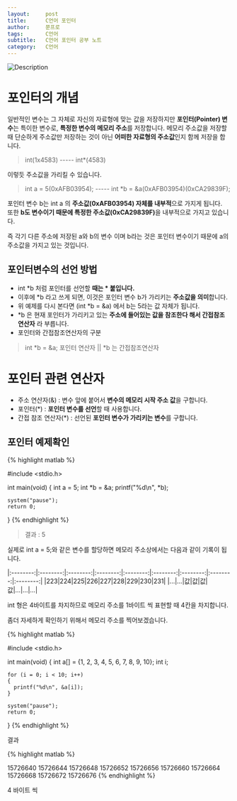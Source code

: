 ```yaml
---
layout:     post
title:      C언어 포인터
author:     쭌프로
tags:       C언어
subtitle:   C언어 포인터 공부 노트
category:   C언어
---
```


<!-- Start Writing Below in Markdown -->

![Description](https://alalstjr.github.io/jjunpro.github.io/img/c_bg.png)

# 포인터의 개념

일반적인 변수는 그 자체로 자신의 자료형에 맞는 값을 저장하지만 <b>포인터(Pointer) 변수</b>는 특이한 변수로, 
<b>특정한 변수의 메모리 주소</b>를 저장합니다. 
메모리 주소값을 저장할때 단순하게 주소값만 저장하는 것이 아닌 <b>어떠한 자료형의 주소값</b>인지 함께 저장을 합니다.

> int(1x4583) ----- int*(4583)

이렇듯 주소값을 가리킬 수 있습니다.

> int a = 5(0xAFB03954); ----- int *b = &a(0xAFB03954)(0xCA29839F);

포인터 변수 b는 int a 의 <b>주소값(0xAFB03954) 자체를 내부적</b>으로 가지게 됩니다. <br/>
또한 <b>b도 변수이기 때문에 특정한 주소값(0xCA29839F)</b>을 내부적으로 가지고 있습니다.

즉 각기 다른 주소에 저장된 a와 b의 변수 이며 b라는 것은 포인터 변수이기 때문에 a의 주소값을 가지고 있는 것입니다.

## 포인터변수의 선언 방법

- int *b 처럼 포인터를 선언할 <b>때는 * 붙입니다.</b>
- 이후에 *b 라고 쓰게 되면, 이것은 포인터 변수 b가 가리키는 <b>주소값을 의미</b>합니다.
- 위 예제를 다시 본다면 (int *b = &a) 에서 b는 5라는 값 자체가 됩니다.
- *b 은 현재 포인터가 가리키고 있는 <b>주소에 들어있는 값을 참조한다 해서 간접참조연산자</b> 라 부릅니다.
- 포인터와 간접참조연산자의 구분

> int *b = &a; 포인터 연산자 || *b 는 간접참조연산자

# 포인터 관련 연산자

- 주소 연산자(&) : 변수 앞에 붙어서 <b>변수의 메모리 시작 주소 값</b>을 구합니다.
- 포인터(*) : <b>포인터 변수를 선언</b>할 때 사용합니다.
- 간접 참조 연산자(*) : 선언된 <b>포인터 변수가 가리키는 변수</b>를 구합니다.

## 포인터 예제확인

{% highlight matlab %}

  #include <stdio.h>

  int main(void) {
    int a = 5;
    int *b = &a;
    printf("%d\n", *b);

    system("pause");
    return 0;
  }
{% endhighlight %}

> 결과 : 5

실제로 int a = 5;와 같은 변수를 할당하면 메모리 주소상에서는 다음과 같이 기록이 됩니다.

|:--------:|:--------:|:--------:|:--------:|:--------:|:--------:|:--------:|:--------:|:--------:|
|223|224|225|226|227|228|229|230|231|
|...|...|값|값|값|값|...|...|...|

int 형은 4바이트를 차지하므로 메모리 주소를 1바이트 씩 표현할 때 4칸을 차지합니다.

좀더 자세하게 확인하기 위해서 메모리 주소를 찍어보겠습니다.

{% highlight matlab %}

  #include <stdio.h>

  int main(void) {
    int a[] = {1, 2, 3, 4, 5, 6, 7, 8, 9, 10};
    int i;

    for (i = 0; i < 10; i++) 
    {
      printf("%d\n", &a[i]);
    }

    system("pause");
    return 0;
  }
{% endhighlight %}

결과

{% highlight matlab %}

  15726640
  15726644
  15726648
  15726652
  15726656
  15726660
  15726664
  15726668
  15726672
  15726676
{% endhighlight %}

4 바이트 씩 
